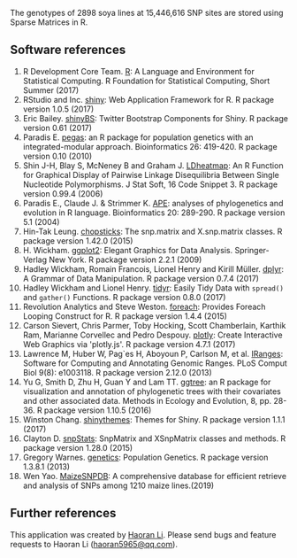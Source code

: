 
The genotypes of 2898 soya lines at 15,446,616 SNP sites are stored using Sparse Matrices in R.  

## Software references  
1. R Development Core Team. <a href="http://www.r-project.org/" target="_blank">R</a>:  A Language and Environment for Statistical Computing. R Foundation for Statistical Computing, Short Summer (2017)  
2. RStudio and Inc. <a href="http://shiny.rstudio.com/" target="_blank">shiny</a>: Web Application Framework for R. R package version 1.0.5 (2017)  
3. Eric Bailey. <a href="https://cran.r-project.org/package=shinyBS" target="_blank">shinyBS</a>: Twitter Bootstrap Components for Shiny. R package version 0.61 (2017)  
4. Paradis E. <a href="https://CRAN.R-project.org/package=pegas" target="_blank">pegas</a>: an R package for population genetics with an integrated-modular approach. Bioinformatics 26: 419-420. R package version 0.10 (2010)  
5. Shin J-H, Blay S, McNeney B and Graham J. <a href="https://CRAN.R-project.org/package=LDheatmap" target="_blank">LDheatmap</a>: An R Function for Graphical Display of Pairwise Linkage Disequilibria Between Single Nucleotide Polymorphisms. J Stat Soft, 16 Code Snippet 3. R package version 0.99.4 (2006)  
6. Paradis E., Claude J. & Strimmer K. <a href="https://CRAN.R-project.org/package=ape" target="_blank">APE</a>: analyses of phylogenetics and evolution in R language. Bioinformatics 20: 289-290. R package version 5.1 (2004)  
7. Hin-Tak Leung. <a href="https://www.bioconductor.org/packages/release/bioc/html/chopsticks.html" target="_blank">chopsticks</a>: The snp.matrix and X.snp.matrix classes. R package version 1.42.0 (2015)  
8. H. Wickham. <a href="https://CRAN.R-project.org/package=ggplot2" target="_blank">ggplot2</a>: Elegant Graphics for Data Analysis. Springer-Verlag New York. R package version 2.2.1 (2009)  
9. Hadley Wickham, Romain Francois, Lionel Henry and Kirill Müller. <a href="https://CRAN.R-project.org/package=dplyr" target="_blank">dplyr</a>: A Grammar of Data Manipulation. R package version 0.7.4 (2017)  
10. Hadley Wickham and Lionel Henry. <a href="https://CRAN.R-project.org/package=tidyr" target="_blank">tidyr</a>: Easily Tidy Data with `spread()` and `gather()` Functions. R package version 0.8.0 (2017)  
11. Revolution Analytics and Steve Weston. <a href="https://CRAN.R-project.org/package=foreach" target="_blank">foreach</a>: Provides Foreach Looping Construct for R. R package version 1.4.4 (2015)  
12. Carson Sievert, Chris Parmer, Toby Hocking, Scott Chamberlain, Karthik Ram, Marianne Corvellec and Pedro Despouy. <a href="https://CRAN.R-project.org/package=plotly" target="_blank">plotly</a>: Create Interactive Web Graphics via 'plotly.js'. R package version 4.7.1  (2017)  
13. Lawrence M, Huber W, Pag\`es H, Aboyoun P, Carlson M, et al. <a href="https://bioconductor.org/packages/release/bioc/html/IRanges.html" target="_blank">IRanges</a>: Software for Computing and Annotating Genomic Ranges. PLoS Comput Biol 9(8): e1003118. R package version 2.12.0 (2013)  
14. Yu G, Smith D, Zhu H, Guan Y and Lam TT. <a href="https://bioconductor.org/packages/release/bioc/html/ggtree.html" target="_blank">ggtree</a>: an R package for visualization and annotation of phylogenetic trees with their covariates and other associated data. Methods in Ecology and Evolution, 8, pp. 28-36. R package version 1.10.5 (2016)  
15. Winston Chang. <a href="https://cran.r-project.org/package=shinythemes" target="_blank">shinythemes</a>: Themes for Shiny. R package version 1.1.1 (2017)  
16. Clayton D. <a href="http://www.bioconductor.org/packages/release/bioc/html/snpStats.html" target="_blank">snpStats</a>: SnpMatrix and XSnpMatrix classes and methods. R package version 1.28.0 (2015)  
17. Gregory Warnes. <a href="https://cran.r-project.org/package=genetics" target="_blank">genetics</a>: Population Genetics. R package version 1.3.8.1 (2013)  
18. Wen Yao.  <a href="https://github.com/venyao/MaizeSNPDB" target="_blank">MaizeSNPDB</a>: A comprehensive database for efficient retrieve and analysis of SNPs among 1210 maize lines.(2019)

## Further references  
This application was created by <a href="https://haoranli.github.io/" target="_blank">Haoran Li</a>. Please send bugs and feature requests to Haoran Li (haoran5965@qq.com).  

